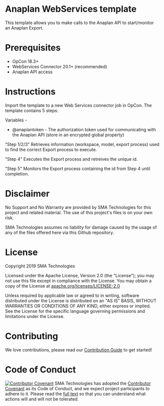 # Anaplan WebServices template
This template allows you to make calls to the Anaplan API to start/monitor an Anaplan Export.

# Prerequisites
* OpCon 18.3+
* WebServices Connector 20.1+ (recommended)
* Anaplan API access

# Instructions
Import the template to a new Web Services connector job in OpCon.  The template contains 5 steps:  

Variables -
 * @anaplantoken - The authorization token used for communicating with the Anaplan API (store in an encrypted global property)

"Step 1/2/3" Retrieves information (workspace, model, export process) used to find the correct Export process to execute.

"Step 4" Executes the Export process and retreives the unique id.

"Step 5" Monitors the Export process containing the id from Step 4 until completion. 

# Disclaimer
No Support and No Warranty are provided by SMA Technologies for this project and related material. The use of this project's files is on your own risk.

SMA Technologies assumes no liability for damage caused by the usage of any of the files offered here via this Github repository.

# License
Copyright 2019 SMA Technologies

Licensed under the Apache License, Version 2.0 (the "License");
you may not use this file except in compliance with the License.
You may obtain a copy of the License at [apache.org/licenses/LICENSE-2.0](http://www.apache.org/licenses/LICENSE-2.0)

Unless required by applicable law or agreed to in writing, software
distributed under the License is distributed on an "AS IS" BASIS,
WITHOUT WARRANTIES OR CONDITIONS OF ANY KIND, either express or implied.
See the License for the specific language governing permissions and
limitations under the License.

# Contributing
We love contributions, please read our [Contribution Guide](CONTRIBUTING.md) to get started!

# Code of Conduct
[![Contributor Covenant](https://img.shields.io/badge/Contributor%20Covenant-v2.0%20adopted-ff69b4.svg)](code-of-conduct.md)
SMA Technologies has adopted the [Contributor Covenant](CODE_OF_CONDUCT.md) as its Code of Conduct, and we expect project participants to adhere to it. Please read the [full text](CODE_OF_CONDUCT.md) so that you can understand what actions will and will not be tolerated.
